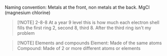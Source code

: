 Naming convention: Metals at the front, non metals at the back. MgCl (magnesium chlorine)

> [!NOTE] 2-8-8
> At a year 9 level this is how much each electron shell fills the first ring 2, second 8, third 8. After the third ring isn't my problem

> [!NOTE] Elements and compounds 
> Element: Made of the same atoms
> Compound: Made of 2 or more different atoms or elements